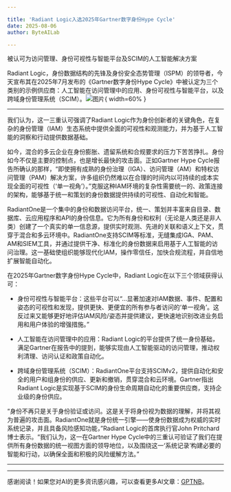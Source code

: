 ```yaml
---

title: 'Radiant Logic入选2025年Gartner数字身份Hype Cycle'
date: 2025-08-06
author: ByteAILab

---
```


被认可为访问管理、身份可视性与智能平台及SCIM的人工智能解决方案

Radiant Logic，身份数据结构的先锋及身份安全态势管理（ISPM）的领导者，今天宣布其在2025年7月发布的《Gartner数字身份Hype Cycle》中被认定为三个类别的示例供应商：人工智能在访问管理中的应用、身份可视性与智能平台，以及跨域身份管理系统（SCIM）。![图片](https://ai-techpark.com/wp-content/uploads/Radiant-Logic-1.jpg){ width=60% }

---
我们认为，这一三重认可强调了Radiant Logic作为身份创新者的关键角色，在复杂的身份管理（IAM）生态系统中提供全面的可视性和观测能力，并为基于人工智能的洞察和行动提供数据基础。

如今，混合的多云企业在身份膨胀、遗留系统和合规要求的压力下苦苦挣扎。身份如今不仅是主要的控制点，也是增长最快的攻击面。正如Gartner Hype Cycle报告所确认的那样，“即使拥有成熟的身份治理（IGA）、访问管理（AM）和特权访问管理（PAM）解决方案，许多组织仍然难以在合理的时间内以可持续的成本实现全面的可视性（‘单一视角’）。”克服这种IAM环境的复杂性需要统一的、政策连接的架构，能够基于统一和策划的身份数据提供持续的可视性、自动化和智能。

RadiantOne是一个集中的身份和数据访问平台，统一、策划并丰富来自目录、数据库、云应用程序和API的身份信息。它为所有身份和权利（无论是人类还是非人类）创建了一个真实的单一信息源，提供实时观测、先进的关联和语义上下文，贯穿于混合和多云环境中。RadiantOne支持SCIM等标准，无缝集成IGA、PAM、AM和SIEM工具，并通过提供干净、标准化的身份数据来启用基于人工智能的访问治理。这一基础使组织能够现代化IAM，操作零信任，加快合规流程，并自信地扩展智能自动化。

在2025年Gartner数字身份Hype Cycle中，Radiant Logic在以下三个领域获得认可：

- 身份可视性与智能平台：这些平台可以“…显著加速对IAM数据、事件、配置和姿态的可视性和发现，提供更快、更便宜的所有参与者访问的‘单一视角’。这反过来又能够更好地评估IAM风险/姿态并提供建议，更快速地识别改进业务启用和用户体验的增强措施。”

- 人工智能在访问管理中的应用：Radiant Logic的平台提供了统一身份基础，满足Gartner在报告中的提到，能够实现由人工智能驱动的访问管理，推动权利清理、访问认证和政策自动化。

- 跨域身份管理系统（SCIM）：RadiantOne平台支持SCIMv2，提供自动化和安全的用户和组身份的供应、更新和撤销，贯穿混合和云环境。Gartner指出Radiant Logic是实现基于SCIM的身份生命周期自动化的重要供应商，支持企业级的身份供应。

“身份不再只是关于身份验证或访问。这是关于将身份视为数据的理解，并将其视为普遍的攻击面。RadiantOne就是身份统一引擎——使身份数据成为权威的实时系统记录，并且具备风险感知功能，”Radiant Logic的首席执行官John Pritchard博士表示。“我们认为，这一在Gartner Hype Cycle中的三重认可验证了我们在提供所有身份数据的统一视图方面的领导地位，以及围绕这一‘系统记录’构建必要的智能和行动，以确保全面和积极的风险缓解方法。”

---
---
感谢阅读！如果您对AI的更多资讯感兴趣，可以查看更多AI文章：[GPTNB](https://gptnb.com)。